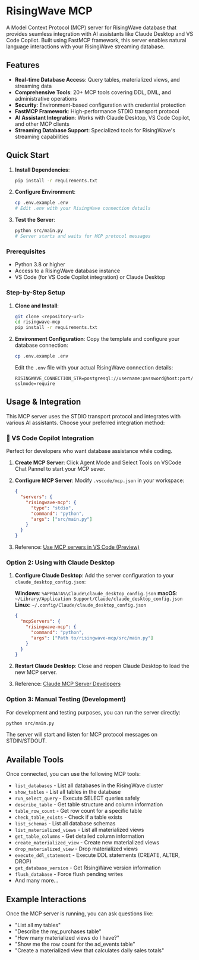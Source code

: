 # RisingWave MCP

A Model Context Protocol (MCP) server for RisingWave database that provides seamless integration with AI assistants like Claude Desktop and VS Code Copilot. Built using FastMCP framework, this server enables natural language interactions with your RisingWave streaming database.

## Features

- **Real-time Database Access**: Query tables, materialized views, and streaming data
- **Comprehensive Tools**: 20+ MCP tools covering DDL, DML, and administrative operations
- **Security**: Environment-based configuration with credential protection
- **FastMCP Framework**: High-performance STDIO transport protocol
- **AI Assistant Integration**: Works with Claude Desktop, VS Code Copilot, and other MCP clients
- **Streaming Database Support**: Specialized tools for RisingWave's streaming capabilities

## Quick Start

1. **Install Dependencies**:

   ```bash
   pip install -r requirements.txt
   ```

2. **Configure Environment**:

   ```bash
   cp .env.example .env
   # Edit .env with your RisingWave connection details
   ```

3. **Test the Server**:
   ```bash
   python src/main.py
   # Server starts and waits for MCP protocol messages
   ```

### Prerequisites

- Python 3.8 or higher
- Access to a RisingWave database instance
- VS Code (for VS Code Copilot integration) or Claude Desktop

### Step-by-Step Setup

1. **Clone and Install**:

   ```bash
   git clone <repository-url>
   cd risingwave-mcp
   pip install -r requirements.txt
   ```

1. **Environment Configuration**: Copy the template and configure your database connection:

   ```bash
   cp .env.example .env
   ```

   Edit the `.env` file with your actual RisingWave connection details:

   ```env
   RISINGWAVE_CONNECTION_STR=postgresql://username:password@host:port/database?sslmode=require
   ```

## Usage & Integration

This MCP server uses the STDIO transport protocol and integrates with various AI assistants. Choose your preferred integration method:

### 🔵 VS Code Copilot Integration

Perfect for developers who want database assistance while coding.

1. **Create MCP Server**: Click Agent Mode and Select Tools on VSCode Chat Pannel to start your MCP sever.

2. **Configure MCP Server**: Modify `.vscode/mcp.json` in your workspace:

   ```json
   {
     "servers": {
       "risingwave-mcp": {
         "type": "stdio",
         "command": "python",
         "args": ["src/main.py"]
       }
     }
   }
   ```

3. Reference: [Use MCP servers in VS Code (Preview)](https://code.visualstudio.com/docs/copilot/chat/mcp-servers)

### Option 2: Using with Claude Desktop

1. **Configure Claude Desktop**: Add the server configuration to your `claude_desktop_config.json`:

   **Windows**: `%APPDATA%\Claude\claude_desktop_config.json`
   **macOS**: `~/Library/Application Support/Claude/claude_desktop_config.json`
   **Linux**: `~/.config/Claude/claude_desktop_config.json`

   ```json
   {
     "mcpServers": {
       "risingwave-mcp": {
         "command": "python",
         "args": ["Path to/risingwave-mcp/src/main.py"]
       }
     }
   }
   ```

2. **Restart Claude Desktop**: Close and reopen Claude Desktop to load the new MCP server.

3. Reference: [Claude MCP Server Developers](https://modelcontextprotocol.io/quickstart/user)

### Option 3: Manual Testing (Development)

For development and testing purposes, you can run the server directly:

```bash
python src/main.py
```

The server will start and listen for MCP protocol messages on STDIN/STDOUT.

## Available Tools

Once connected, you can use the following MCP tools:

- `list_databases` - List all databases in the RisingWave cluster
- `show_tables` - List all tables in the database
- `run_select_query` - Execute SELECT queries safely
- `describe_table` - Get table structure and column information
- `table_row_count` - Get row count for a specific table
- `check_table_exists` - Check if a table exists
- `list_schemas` - List all database schemas
- `list_materialized_views` - List all materialized views
- `get_table_columns` - Get detailed column information
- `create_materialized_view` - Create new materialized views
- `drop_materialized_view` - Drop materialized views
- `execute_ddl_statement` - Execute DDL statements (CREATE, ALTER, DROP)
- `get_database_version` - Get RisingWave version information
- `flush_database` - Force flush pending writes
- And many more...

## Example Interactions

Once the MCP server is running, you can ask questions like:

- "List all my tables"
- "Describe the my_purchases table"
- "How many materialized views do I have?"
- "Show me the row count for the ad_events table"
- "Create a materialized view that calculates daily sales totals"
